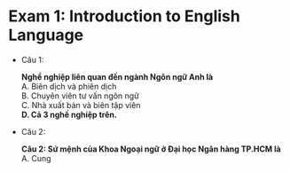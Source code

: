 # Exam 1: Introduction to English Language

- Câu 1:

    **Nghề nghiệp liên quan đến ngành Ngôn ngữ Anh là**  
    A. Biên dịch và phiên dịch  
    B. Chuyên viên tư vấn ngôn ngữ  
    C. Nhà xuất bản và biên tập viên  
    **D. Cả 3 nghề nghiệp trên.**  

- Câu 2:

    **Câu 2: Sứ mệnh của Khoa Ngoại ngữ ở Đại học Ngân hàng TP.HCM là**  
    A. Cung